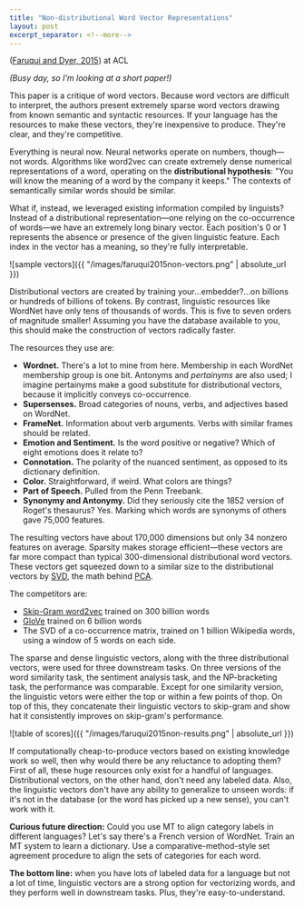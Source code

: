 ```yaml
---
title: "Non-distributional Word Vector Representations"
layout: post
excerpt_separator: <!--more-->
---
```


([Faruqui and Dyer, 2015](https://www.aclweb.org/anthology/P15-2076)) at ACL

*(Busy day, so I'm looking at a short paper!)*

This paper is a critique of word vectors. Because word vectors are difficult to interpret, the authors present extremely sparse word vectors drawing from known semantic and syntactic resources. If your language has the resources to make these vectors, they're inexpensive to produce. They're clear, and they're competitive.

<!--more-->

Everything is neural now. Neural networks operate on numbers, though—not words. Algorithms like word2vec can create extremely dense numerical representations of a word, operating on the **distributional hypothesis**: "You will know the meaning of a word by the company it keeps." The contexts of semantically similar words should be similar.

What if, instead, we leveraged existing information compiled by linguists? Instead of a distributional representation—one relying on the co-occurrence of words—we have an extremely long binary vector. Each position's 0 or 1 represents the absence or presence of the given linguistic feature. Each index in the vector has a meaning, so they're fully interpretable.

![sample vectors]({{ "/images/faruqui2015non-vectors.png" | absolute_url }})

Distributional vectors are created by training your…embedder?…on billions or hundreds of billions of tokens. By contrast, linguistic resources like WordNet have only tens of thousands of words. This is five to seven orders of magnitude smaller! Assuming you have the database available to you, this should make the construction of vectors radically faster.

The resources they use are:
- **Wordnet.** There's a lot to mine from here. Membership in each WordNet membership group is one bit. Antonyms and *pertainyms* are also used; I imagine pertainyms make a good substitute for distributional vectors, because it implicitly conveys co-occurrence.
- **Supersenses.** Broad categories of nouns, verbs, and adjectives based on WordNet.
- **FrameNet.** Information about verb arguments. Verbs with similar frames should be related.
- **Emotion and Sentiment.** Is the word positive or negative? Which of eight emotions does it relate to?
- **Connotation.** The polarity of the nuanced sentiment, as opposed to its dictionary definition.
- **Color.** Straightforward, if weird. What colors are things?
- **Part of Speech.** Pulled from the Penn Treebank.
- **Synonymy and Antonymy.** Did they seriously cite the 1852 version of Roget's thesaurus? Yes. Marking which words are synonyms of others gave 75,000 features.

The resulting vectors have about 170,000 dimensions but only 34 nonzero features on average. Sparsity makes storage efficient—these vectors are far more compact than typical 300-dimensional distributional word vectors. These vectors get squeezed down to a similar size to the distributional vectors by [SVD](https://en.wikipedia.org/wiki/Singular-value_decomposition), the math behind [PCA](https://en.wikipedia.org/wiki/Principal_component_analysis).

The competitors are:
- [Skip-Gram word2vec](https://en.wikipedia.org/wiki/Word2vec#CBOW_and_skip_grams) trained on 300 billion words
- [GloVe](https://www.aclweb.org/anthology/D14-1162) trained on 6 billion words
- The SVD of a co-occurrence matrix, trained on 1 billion Wikipedia words, using a window of 5 words on each side.

The sparse and dense linguistic vectors, along with the three distributional vectors, were used for three downstream tasks. On three versions of the word similarity task, the sentiment analysis task, and the NP-bracketing task, the performance was comparable. Except for one similarity version, the linguistic vetors were either the top or within a few points of thop. On top of this, they concatenate their linguistic vectors to skip-gram and show hat it consistently improves on skip-gram's performance.

![table of scores]({{ "/images/faruqui2015non-results.png" | absolute_url }})

If computationally cheap-to-produce vectors based on existing knowledge work so well, then why would there be any reluctance to adopting them? First of all, these huge resources only exist for a handful of languages. Distributional vectors, on the other hand, don't need any labeled data. Also, the linguistic vectors don't have any ability to generalize to unseen words: if it's not in the database (or the word has picked up a new sense), you can't work with it. 

**Curious future direction:** Could you use MT to align category labels in different languages? Let's say there's a French version of WordNet. Train an MT system to learn a dictionary. Use a comparative-method-style set agreement procedure to align the sets of categories for each word.

**The bottom line:** when you have lots of labeled data for a language but not a lot of time, linguistic vectors are a strong option for vectorizing words, and they perform well in downstream tasks. Plus, they're easy-to-understand.
